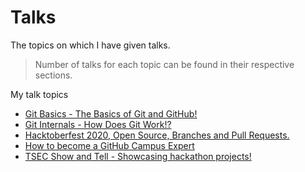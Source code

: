 # Talks

The topics on which I have given talks.

> Number of talks for each topic can be found in their respective sections.

My talk topics

- [Git Basics - The Basics of Git and GitHub!](git_basics)
- [Git Internals - How Does Git Work!?](git_internals)
- [Hacktoberfest 2020, Open Source, Branches and Pull Requests.](otc_open_source_hacktoberfest_2020)
- [How to become a GitHub Campus Expert](https://www.youtube.com/watch?v=iVhRtgyCZhc)
- [TSEC Show and Tell - Showcasing hackathon projects!](https://www.youtube.com/watch?v=0dYJ3GJwcBo)
